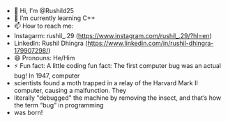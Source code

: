 - 👋 Hi, I’m @Rushild25
- 🌱 I’m currently learning C++
- 📫 How to reach me:
- Instagarm: rushil_.29 (https://www.instagram.com/rushil_.29/?hl=en)
- LinkedIn: Rushil Dhingra (https://www.linkedin.com/in/rushil-dhingra-179907298/)
- 😄 Pronouns: He/Him
- ⚡ Fun fact: A little coding fun fact:  The first computer bug was an actual bug! In 1947, computer
- scientists found a moth trapped in a relay of the Harvard Mark II computer, causing a malfunction. They
- literally "debugged" the machine by removing the insect, and that’s how the term “bug” in programming
- was born!

<!---
Rushild25/Rushild25 is a ✨ special ✨ repository because its `README.md` (this file) appears on your GitHub profile.
You can click the Preview link to take a look at your changes.
--->
